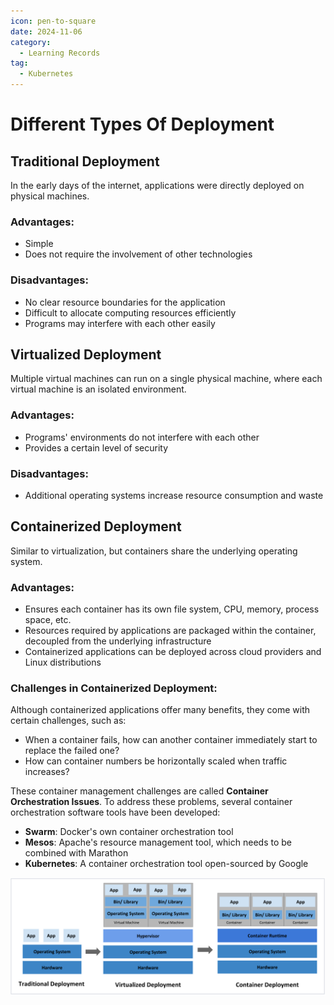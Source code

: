 ```yaml
---
icon: pen-to-square
date: 2024-11-06
category:
  - Learning Records
tag:
  - Kubernetes
---
```


# Different Types Of Deployment

## Traditional Deployment
In the early days of the internet, applications were directly deployed on physical machines.

### Advantages:
- Simple
- Does not require the involvement of other technologies

### Disadvantages:
- No clear resource boundaries for the application
- Difficult to allocate computing resources efficiently
- Programs may interfere with each other easily

## Virtualized Deployment
Multiple virtual machines can run on a single physical machine, where each virtual machine is an isolated environment.

### Advantages:
- Programs' environments do not interfere with each other
- Provides a certain level of security

### Disadvantages:
- Additional operating systems increase resource consumption and waste

## Containerized Deployment
Similar to virtualization, but containers share the underlying operating system.

### Advantages:
- Ensures each container has its own file system, CPU, memory, process space, etc.
- Resources required by applications are packaged within the container, decoupled from the underlying infrastructure
- Containerized applications can be deployed across cloud providers and Linux distributions

### Challenges in Containerized Deployment:
Although containerized applications offer many benefits, they come with certain challenges, such as:

- When a container fails, how can another container immediately start to replace the failed one?
- How can container numbers be horizontally scaled when traffic increases?

These container management challenges are called **Container Orchestration Issues**. To address these problems, several container orchestration software tools have been developed:

- **Swarm**: Docker's own container orchestration tool
- **Mesos**: Apache's resource management tool, which needs to be combined with Marathon
- **Kubernetes**: A container orchestration tool open-sourced by Google

![deployment-type.png](../../.vuepress/public/assets/images/deployment-type.png)